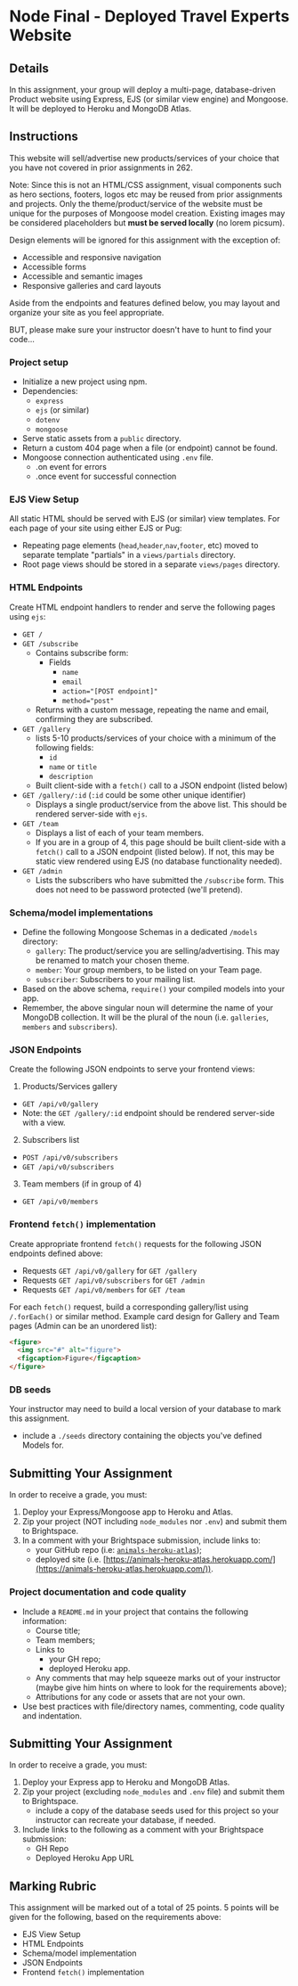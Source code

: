# Node Final - Deployed Travel Experts Website
## Details
In this assignment, your group will deploy a multi-page, database-driven Product website using Express, EJS (or similar view engine) and Mongoose. It will be deployed to Heroku and MongoDB Atlas.

## Instructions
This website will sell/advertise new products/services of your choice that you have not covered in prior assignments in 262.

Note: Since this is not an HTML/CSS assignment, visual components such as hero sections, footers, logos etc may be reused from prior assignments and projects. Only the theme/product/service of the website must be unique for the purposes of Mongoose model creation. Existing images may be considered placeholders but **must be served locally** (no lorem picsum).

Design elements will be ignored for this assignment with the exception of:
- Accessible and responsive navigation
- Accessible forms
- Accessible and semantic images
- Responsive galleries and card layouts

Aside from the endpoints and features defined below, you may layout and organize your site as you feel appropriate. 

BUT, please make sure your instructor doesn't have to hunt to find your code...

### Project setup
- Initialize a new project using npm.
- Dependencies:
  - `express`
  - `ejs` (or similar)
  - `dotenv`
  - `mongoose`
- Serve static assets from a `public` directory.
- Return a custom 404 page when a file (or endpoint) cannot be found.
- Mongoose connection authenticated using `.env` file.
  - .on event for errors
  - .once event for successful connection

### EJS View Setup
All static HTML should be served with EJS (or similar) view templates. For each page of your site using either EJS or Pug:
- Repeating page elements (`head`,`header`,`nav`,`footer`, etc) moved to separate template "partials" in a `views/partials` directory.
- Root page views should be stored in a separate `views/pages` directory.

### HTML Endpoints
Create HTML endpoint handlers to render and serve the following pages using `ejs`:
- `GET /`
- `GET /subscribe`
  - Contains subscribe form:
    - Fields
      - `name`
      - `email`
      - `action="[POST endpoint]"`
      - `method="post"`
  - Returns with a custom message, repeating the name and email, confirming they are subscribed.
- `GET /gallery`
  - lists 5-10 products/services of your choice with a minimum of the following fields:
    - `id`
    - `name` or `title`
    - `description`
  - Built client-side with a `fetch()` call to a JSON endpoint (listed below)
- `GET /gallery/:id` (`:id` could be some other unique identifier)
    - Displays a single product/service from the above list. This should be rendered server-side with `ejs`.
- `GET /team`
  - Displays a list of each of your team members.
  - If you are in a group of 4, this page should be built client-side with a `fetch()` call to a JSON endpoint (listed below). If not, this may be static view rendered using EJS (no database functionality needed).
- `GET /admin`
  - Lists the subscribers who have submitted the `/subscribe` form. This does not need to be password protected (we'll pretend).

### Schema/model implementations
- Define the following Mongoose Schemas in a dedicated `/models` directory:
  - `gallery`: The product/service you are selling/advertising. This may be renamed to match your chosen theme.
  - `member`: Your group members, to be listed on your Team page.
  - `subscriber`: Subscribers to your mailing list.
- Based on the above schema, `require()` your compiled models into your app.
- Remember, the above singular noun will determine the name of your MongoDB collection. It will be the plural of the noun (i.e. `galleries`, `members` and `subscribers`).

### JSON Endpoints
Create the following JSON endpoints to serve your frontend views:
1. Products/Services gallery
  - `GET /api/v0/gallery`
  - Note: the `GET /gallery/:id` endpoint should be rendered server-side with a view.
2. Subscribers list
  - `POST /api/v0/subscribers`
  - `GET /api/v0/subscribers`
3. Team members (if in group of 4)
  - `GET /api/v0/members`

### Frontend `fetch()` implementation
Create appropriate frontend `fetch()` requests for the following JSON endpoints defined above:
- Requests `GET /api/v0/gallery` for `GET /gallery`
- Requests `GET /api/v0/subscribers` for `GET /admin`
- Requests `GET /api/v0/members` for `GET /team`

For each `fetch()` request, build a corresponding gallery/list using `/.forEach()` or similar method. Example card design for Gallery and Team pages (Admin can be an unordered list): 

```html
<figure>
  <img src="#" alt="figure">
  <figcaption>Figure</figcaption>
</figure>
```

### DB seeds
Your instructor may need to build a local version of your database to mark this assignment.
- include a `./seeds` directory containing the objects you've defined Models for. 

## Submitting Your Assignment
In order to receive a grade, you must:
1. Deploy your Express/Mongoose app to Heroku and Atlas.
2. Zip your project (NOT including `node_modules` nor `.env`) and submit them to Brightspace.
3. In a comment with your Brightspace submission, include links to:
    - your GitHub repo (i.e: [`animals-heroku-atlas`](https://github.com/cprg210/animals-heroku-atlas));
    - deployed site (i.e. [https://animals-heroku-atlas.herokuapp.com/](https://animals-heroku-atlas.herokuapp.com/)).

### Project documentation and code quality
- Include a `README.md` in your project that contains the following information:
  - Course title;
  - Team members;
  - Links to 
    - your GH repo;
    - deployed Heroku app.
  - Any comments that may help squeeze marks out of your instructor (maybe give him hints on where to look for the requirements above);
  - Attributions for any code or assets that are not your own.
- Use best practices with file/directory names, commenting, code quality and indentation.

## Submitting Your Assignment
In order to receive a grade, you must:
1. Deploy your Express app to Heroku and MongoDB Atlas.
2. Zip your project (excluding `node_modules` and `.env` file) and submit them to Brightspace.
    - include a copy of the database seeds used for this project so your instructor can recreate your database, if needed.
3. Include links to the following as a comment with your Brightspace submission:
    - GH Repo
    - Deployed Heroku App URL

## Marking Rubric
This assignment will be marked out of a total of 25 points. 5 points will be given for the following, based on the requirements above:
- EJS View Setup
- HTML Endpoints
- Schema/model implementation
- JSON Endpoints
- Frontend `fetch()` implementation